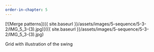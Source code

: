 ```yaml
---
order-in-chapter: 5
---
```


[![Merge patterns]({{ site.baseurl }}/assets/images/5-sequence/5-3-2/IMG_5_3-(3).jpg)]({{
site.baseurl }}/assets/images/5-sequence/5-3-2/IMG_5_3-(3).jpg)

Grid with illustration of the swing
